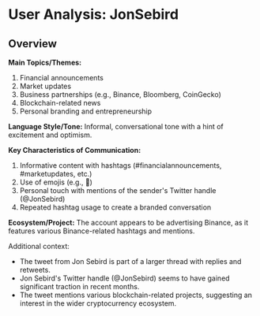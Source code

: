 # User Analysis: JonSebird

## Overview

**Main Topics/Themes:**
1. Financial announcements
2. Market updates
3. Business partnerships (e.g., Binance, Bloomberg, CoinGecko)
4. Blockchain-related news
5. Personal branding and entrepreneurship

**Language Style/Tone:**
Informal, conversational tone with a hint of excitement and optimism.

**Key Characteristics of Communication:**

1. Informative content with hashtags (#financialannouncements, #marketupdates, etc.)
2. Use of emojis (e.g., 🚀)
3. Personal touch with mentions of the sender's Twitter handle (@JonSebird)
4. Repeated hashtag usage to create a branded conversation

**Ecosystem/Project:**
The account appears to be advertising Binance, as it features various Binance-related hashtags and mentions.

Additional context:

* The tweet from Jon Sebird is part of a larger thread with replies and retweets.
* Jon Sebird's Twitter handle (@JonSebird) seems to have gained significant traction in recent months.
* The tweet mentions various blockchain-related projects, suggesting an interest in the wider cryptocurrency ecosystem.